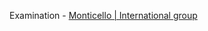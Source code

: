 Examination - [Monticello | International group](https://nazarbuzyl.github.io/1-front-end/students/buzyl_nazar/architecture/build/index.html)